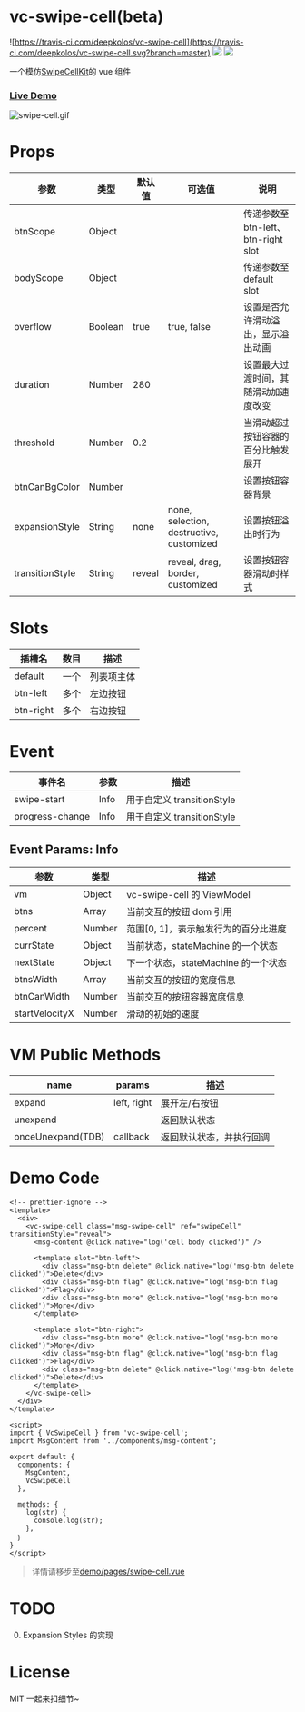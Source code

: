 # vc-swipe-cell(beta)

![https://travis-ci.com/deepkolos/vc-swipe-cell](https://travis-ci.com/deepkolos/vc-swipe-cell.svg?branch=master)
![](https://img.shields.io/npm/dt/vc-swipe-cell.svg)
![](https://img.shields.io/npm/v/vc-swipe-cell.svg)

一个模仿[SwipeCellKit](https://github.com/SwipeCellKit/SwipeCellKit)的 vue 组件

### [Live Demo](https://deepkolos.github.io/vc-swipe-cell/)

![swipe-cell.gif](https://upload-images.jianshu.io/upload_images/252050-6f2364b723ad796e.gif?imageMogr2/auto-orient/strip)

# Props

| 参数            | 类型    | 默认值 | 可选值                                   | 说明                                 |
| --------------- | ------- | ------ | ---------------------------------------- | ------------------------------------ |
| btnScope        | Object  |        |                                          | 传递参数至 btn-left、btn-right slot  |
| bodyScope       | Object  |        |                                          | 传递参数至 default slot              |
| overflow        | Boolean | true   | true, false                              | 设置是否允许滑动溢出，显示溢出动画   |
| duration        | Number  | 280    |                                          | 设置最大过渡时间，其随滑动加速度改变 |
| threshold       | Number  | 0.2    |                                          | 当滑动超过按钮容器的百分比触发展开   |
| btnCanBgColor   | Number  |        |                                          | 设置按钮容器背景                     |
| expansionStyle  | String  | none   | none, selection, destructive, customized | 设置按钮溢出时行为                   |
| transitionStyle | String  | reveal | reveal, drag, border, customized         | 设置按钮容器滑动时样式               |

# Slots

| 插槽名    | 数目 | 描述       |
| --------- | ---- | ---------- |
| default   | 一个 | 列表项主体 |
| btn-left  | 多个 | 左边按钮   |
| btn-right | 多个 | 右边按钮   |

# Event

| 事件名          | 参数 | 描述                       |
| --------------- | ---- | -------------------------- |
| swipe-start     | Info | 用于自定义 transitionStyle |
| progress-change | Info | 用于自定义 transitionStyle |

## Event Params: Info

| 参数           | 类型   | 描述                                 |
| -------------- | ------ | ------------------------------------ |
| vm             | Object | vc-swipe-cell 的 ViewModel           |
| btns           | Array  | 当前交互的按钮 dom 引用              |
| percent        | Number | 范围[0, 1]，表示触发行为的百分比进度 |
| currState      | Object | 当前状态，stateMachine 的一个状态    |
| nextState      | Object | 下一个状态，stateMachine 的一个状态  |
| btnsWidth      | Array  | 当前交互的按钮的宽度信息             |
| btnCanWidth    | Number | 当前交互的按钮容器宽度信息           |
| startVelocityX | Number | 滑动的初始的速度                     |

# VM Public Methods

| name              | params      | 描述                     |
| ----------------- | ----------- | ------------------------ |
| expand            | left, right | 展开左/右按钮            |
| unexpand          |             | 返回默认状态             |
| onceUnexpand(TDB) | callback    | 返回默认状态，并执行回调 |

# Demo Code

```vue
<!-- prettier-ignore -->
<template>
  <div>
    <vc-swipe-cell class="msg-swipe-cell" ref="swipeCell" transitionStyle="reveal">
      <msg-content @click.native="log('cell body clicked')" />

      <template slot="btn-left">
        <div class="msg-btn delete" @click.native="log('msg-btn delete clicked')">Delete</div>
        <div class="msg-btn flag" @click.native="log('msg-btn flag clicked')">Flag</div>
        <div class="msg-btn more" @click.native="log('msg-btn more clicked')">More</div>
      </template>

      <template slot="btn-right">
        <div class="msg-btn more" @click.native="log('msg-btn more clicked')">More</div>
        <div class="msg-btn flag" @click.native="log('msg-btn flag clicked')">Flag</div>
        <div class="msg-btn delete" @click.native="log('msg-btn delete clicked')">Delete</div>
      </template>
    </vc-swipe-cell>
  </div>
</template>

<script>
import { VcSwipeCell } from 'vc-swipe-cell';
import MsgContent from '../components/msg-content';

export default {
  components: {
    MsgContent,
    VcSwipeCell
  },

  methods: {
    log(str) {
      console.log(str);
    },
  ｝
}
</script>
```

> 详情请移步至[demo/pages/swipe-cell.vue](https://github.com/deepkolos/vc-swipe-cell/blob/master/demo/pages/swipe-cell.vue)

# TODO

0. Expansion Styles 的实现

# License

MIT 一起来扣细节~
